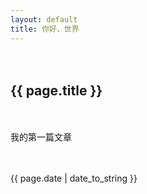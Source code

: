 ```yaml
---
layout: default
title: 你好，世界
---
```

　<h2>{{ page.title }}</h2>
　<p>我的第一篇文章</p>
　<p>{{ page.date | date_to_string }}</p>